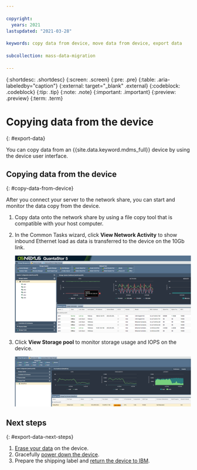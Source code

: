 ```yaml
---

copyright:
  years: 2021
lastupdated: "2021-03-28"

keywords: copy data from device, move data from device, export data 

subcollection: mass-data-migration

---
```


{:shortdesc: .shortdesc}
{:screen: .screen}
{:pre: .pre}
{:table: .aria-labeledby="caption"}
{:external: target="_blank" .external}
{:codeblock: .codeblock}
{:tip: .tip}
{:note: .note}
{:important: .important}
{:preview: .preview}
{:term: .term}

# Copying data from the device
{: #export-data}

You can copy data from an {{site.data.keyword.mdms_full}} device by using the device user interface.

## Copying data from the device
{: #copy-data-from-device}

After you connect your server to the network share, you can start and monitor the data copy from the device.

1. Copy data onto the network share by using a file copy tool that is compatible with your host computer.
2. In the Common Tasks wizard, click **View Network Activity** to show inbound Ethernet load as data is transferred to the device on the 10Gb link.
   
    ![View activity](images/network-perf.png)
3. Click **View Storage pool** to monitor storage usage and IOPS on the device.
   
    ![View Storage Pool](images/pool-perf.png)

## Next steps
{: #export-data-next-steps}

1. [Erase your data](/docs/mass-data-migration?topic=mass-data-migration-erase-data) on the device.
2.  Gracefully [power down the device](/docs/mass-data-migration?topic=mass-data-migration-return-device#disconnect-device).
3.  Prepare the shipping label and [return the device to IBM](/docs/mass-data-migration?topic=mass-data-migration-return-device).
